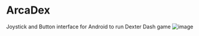 # ArcaDex
Joystick and Button interface for Android to run Dexter Dash game
![image](https://github.com/k-mdev/ArcaDex/assets/44845978/8c84b556-67a0-4fc8-ada7-39b3b270759d)
